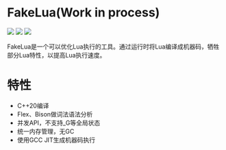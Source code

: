 # FakeLua(Work in process)
[<img src="https://img.shields.io/github/license/esrrhs/fakelua">](https://github.com/esrrhs/fakelua)
[<img src="https://img.shields.io/github/languages/top/esrrhs/fakelua">](https://github.com/esrrhs/fakelua)
[<img src="https://img.shields.io/github/actions/workflow/status/esrrhs/fakelua/cmake.yml?branch=master">](https://github.com/esrrhs/fakelua/actions)

FakeLua是一个可以优化Lua执行的工具。通过运行时将Lua编译成机器码，牺牲部分Lua特性，以提高Lua执行速度。

# 特性
* C++20编译
* Flex、Bison做词法语法分析
* 并发API，不支持_G等全局状态
* 统一内存管理，无GC
* 使用GCC JIT生成机器码执行


